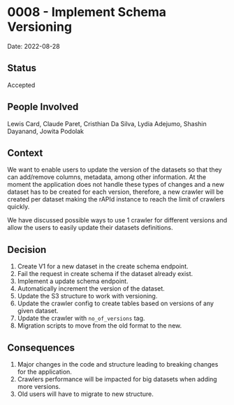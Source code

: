 # 0008 - Implement Schema Versioning

Date: 2022-08-28

## Status

Accepted

## People Involved

Lewis Card, Claude Paret, Cristhian Da Silva, Lydia Adejumo, Shashin Dayanand, Jowita Podolak

## Context

We want to enable users to update the version of the datasets so that they can add/remove columns, metadata, among other
information. At the moment the application does not handle these types of changes and a new dataset has to be created
for each version, therefore, a new crawler will be created per dataset making the rAPId instance to reach the limit of
crawlers quickly.

We have discussed possible ways to use 1 crawler for different versions and allow the users to easily update their
datasets definitions.

## Decision
1. Create V1 for a new dataset in the create schema endpoint.
2. Fail the request in create schema if the dataset already exist.
3. Implement a update schema endpoint.
4. Automatically increment the version of the dataset.
5. Update the S3 structure to work with versioning.
6. Update the crawler config to create tables based on versions of any given dataset.
7. Update the crawler with `no_of_versions` tag.
8. Migration scripts to move from the old format to the new.

## Consequences
1. Major changes in the code and structure leading to breaking changes for the application.
2. Crawlers performance will be impacted for big datasets when adding more versions.
3. Old users will have to migrate to new structure.

